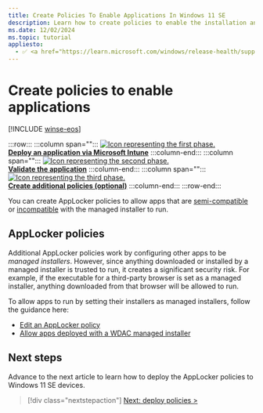 ```yaml
---
title: Create Policies To Enable Applications In Windows 11 SE
description: Learn how to create policies to enable the installation and execution of apps on Windows SE.
ms.date: 12/02/2024
ms.topic: tutorial
appliesto:
  - ✅ <a href="https://learn.microsoft.com/windows/release-health/supported-versions-windows-client" target="_blank">Windows 11 SE, version 22H2 and later</a>
---
```


# Create policies to enable applications

[!INCLUDE [winse-eos](../includes/winse-eos.md)]

:::row:::
   :::column span="":::
    <a href="deploy-apps.md"><img src="images/phase-1-off.svg" alt="Icon representing the first phase."/></a><br>
    [**Deploy an application via Microsoft Intune**](deploy-apps.md)
   :::column-end:::
   :::column span="":::
    <a href="validate-apps.md"><img src="images/phase-2-off.svg" alt="Icon representing the second phase."/></a><br>
    [**Validate the application**](validate-apps.md)
   :::column-end:::
   :::column span="":::
    <a href="create-policies.md"><img src="images/phase-3-on.svg" alt="Icon representing the third phase."/></a><br>
    [**Create additional policies (optional)**](create-policies.md)
   :::column-end:::
:::row-end:::


You can create AppLocker policies to allow apps that are [semi-compatible](./validate-apps.md#semi-compatible-apps) or [incompatible](./validate-apps.md#incompatible-apps) with the managed installer to run.

<!--
You can create policies to allow applications that are [semi-compatible](./validate-apps.md#semi-compatible-apps) or [incompatible](./validate-apps.md#incompatible-apps) with the managed installer.

The following table details the two policy types to allow apps to run:

| **Policy type** | **How it works** | **When should I use this policy?** | **Security risk** |
|---|---|---|---|
| WDAC supplemental policy | Allows apps meeting the rule criteria to run | For executables that the Windows 11 SE base policy blocks. The blocked executables are visible from the Event Viewer in the [CodeIntegrity events](./troubleshoot.md). | Low |
| AppLocker policy | Sets an app to be considered as a managed installer | Only for executables that do installations or updates, that the Windows 11 SE base policy blocks. | High |

> [!NOTE]
> The specifics of the policy you will need to create vary from app to app. Public documentation can help you determine which rules would be useful for your app.


## WDAC supplemental policies

A *supplemental policy* can expand only one base policy, but multiple supplemental policies can expand the same base policy. When you use supplemental policies, the apps allowed by the base or its supplemental policies will be allowed to execute.\
The base policy that you must target for Windows SE devices has a PolicyID of **{82443e1e-8a39-4b4a-96a8-f40ddc00b9f3}**.

> [!WARNING]
> The maximum number of active policies is 32, which includes the Windows 11 SE base policy, the Microsoft vulnerable driver block list, and potentially other inbox policies. When planning your supplemental policy strategy, avoid adding too many. For example, avoid creating a supplemental policy per app, which can add up very quickly.

After you create WDAC supplemental policies, you must sign them and deploy them through Intune.\
To create supplemental policies, download and install the [WDAC Policy Wizard][EXT-1] from a **non-Windows SE device**.

The following video provides an overview and explains how to create supplemental policies for apps blocked by the Windows 11 SE base policy.

> [!VIDEO https://learn-video.azurefd.net/vod/player?id=1eedb284-5592-43e7-9446-ce178953502d]

### Create a supplemental policy for Win32 apps

There are different ways to write a supplemental policy. The suggested method is to use [audit events][WIN-3], as they list the actions that Windows 11 SE would block. From the audit events, you can create a policy to allow those actions.\
From a non-Windows SE device with the WDAC Policy Wizard installed, follow these steps:

1. Apply an audit mode WDAC Base policy. The WDAC Wizard includes a template policy called *WinSEPolicy.xml*, which is based on the Windows 11 SE base policy:
    - Open the **WDAC Wizard** and select **Policy Editor**
    - In the Policy Path to Edit field, browse for *%ProgramFiles%\WindowsApps\Microsoft.WDAC\** and select the file called *WinSEPolicy.xml*. Select **Next**
      :::image type="content" source="images/wdac-winsepolicy.png" alt-text="Screenshot of the WDAC wizard - creation of a policy targeting the base WinSEPolicy.xml policy.":::
    - Toggle the option for **Audit Mode** and complete the wizard. Note the location of the *.cip* and *.xml* files shown on the final page of the wizard
    - From an elevated PowerShell session, run the following command to activate the policy:

     ```cmd
     citool.exe -up <"Path to the .cip file">
     ```

1. With the *Base audit mode policy* for Windows 11 SE in place:
    - Download and run the app install for your app
    - Launch the app and exercise the app's capabilities
    - Uninstall the app
1. Use the WDAC Wizard to create a policy from audit events:
   - Open the **WDAC Wizard** and select **Policy Editor**
   - Select **Convert Event Log to a WDAC Policy** then select **Parse Event Log** to parse from the system Event Viewer. Select **Next**
   - Review each row in the table and choose the type of rule to create. You may want to sort the table by FileName to group duplicate rows together. You need to create a single rule if the values are duplicates
   - Complete the wizard to generate the policy. The policy will be a *Base* policy. Note the location of the *.xml* shown, as you'll use it in the next step.
   - Check the event log **AppLocker** > **MSI and Script** for any events
       - If any events are shown, you can use the **WDAC Wizard** to edit the policy and add more rules
       - Alternatively, you can save all events to *.evtx* file and create a policy from audit events, but browse for the saved *.evtx* file rather than parsing events from the system Event Viewer
1. Convert the policy created in the previous step to a supplemental policy, specifying the Base audit policy you created in the first step as its base

   ```PowerShell
   Set-CiPolicyIdInfo -FilePath "<Path to.xml file from step #4>" -BasePolicyToSupplementPath "<Path to the WDAC Base policy .xml created from step #2>"
   ```

1. From an elevated PowerShell session, run the following command to activate the policy:

   ```cmd
   citool.exe -up '<Path to the .cip file>'
   ```

1. Clear the two event logs:
    - **CodeIntegrity** > **Operational**
    - **AppLocker** > **MSI and Script**
1. Repeat the app testing from step 3. Repeat these steps as needed until no further events are generated.
1. Once you have a policy that works for your app, reset the supplemental policy's Base policy to the official Windows 11 SE BasePolicyId. From an elevated PowerShell session, run the following command:

    ```PowerShell
    Set-CiPolicyIdInfo -FilePath "<Path to .xml from step #4>" -SupplementsBasePolicyId "{82443e1e-8a39-4b4a-96a8-f40ddc00b9f3}"
    ```

    > [!NOTE]
    > If you have created multiple supplemental policies for different apps, it's recommended to merge all supplemental policies together before deploying. You can merge policies using the WDAC Wizard.
1. The creation of the supplemental policy is complete. You must sign and deploy the policy to your devices to take effect.

### Create a supplemental policy for UWP LOB apps

UWP apps don't work out-of-box due to the Windows 11 SE Windows 11 SE base policy.\
From a non-Windows SE device with the WDAC Policy Wizard installed, you can create and deploy a supplemental policy using these steps:

1. Open the **WDAC Wizard** and select **Policy Creator > Supplemental policy**
    - Choose a **Policy Name** and **Policy File Location**
    - In the **Base Policy** path to, browse for *%ProgramFiles%\WindowsApps\Microsoft.WDAC\** and select the     file called *WinSEPolicy.xml*. Select **Next**
    - In **Policy Rules**, select **Next**
    - In **Signing Rules**, select **Add Custom Rule** and choose:
      - **Rule scope**: **Usermode Rule**
      - **Rule action**: **Allow**
      - **Rule type**: **Packaged App**
      - **Package Name**: specify the package name of app. If the app is installed, you can search by name. If the app isn't installed, check the **Use Custom Package Family** box and specify the package family name of the app
        :::image type="content" source="images/wdac-uwp-policy.png" alt-text="Screenshot of the WDAC wizard - selection of an installed UWP app package.":::
    - Select the app name
    - Select **Create Rule**
    - Select **Next**
1. The policy should be created and output an *.xml* and *.cip* files to the policy file location specified earlier
1. The policy isn't yet targeting the right base policy. Run the following PowerShell command to set the base policy to the Windows 11 SE Windows 11 SE base policy:

    ```PowerShell
    Set-CiPolicyIdInfo -FilePath "<Path to.xml file from previous step>" -SupplementsBasePolicyId "{82443e1e-8a39-4b4a-96a8-f40ddc00b9f3}"
    ```

1. The creation of the supplemental policy is complete. You must sign and deploy the policy to your devices to take effect.

### Guidelines for authoring WDAC supplemental policy rules

Here are some general guidelines to follow when writing WDAC supplemental policies:

- For packaged apps (*.appx* or *.msix*), choose **PackagedApp** and allow the file by its **PackageFamilyName**
- For other apps, try to create **Publisher** rules wherever possible, combining the **Publisher** with other properties like **Product**, **Filename**, and **Version**

> [!NOTE]
  > The WDAC Wizard defaults to use all of the properties, if present. In some cases, you may want to combine a subset of the properties to allow multiple files. For example: Publisher + ProductName + Version.

- When a **Publisher** rule isn't an option (for example, when the file is unsigned), use *Hash* as the most restrictive option
- You might have to opt for a **FileAttribute** rule, but it can be easily spoofed

For additional information:

- [WDAC Policy Wizard][EXT-1]
- [Policy creation for common WDAC usage scenarios][WIN-1]
- [Create a new supplemental policy with the wizard][WIN-2]

## AppLocker policies

> [!WARNING]
> It's recommended to use AppLocker policies for processes that perform **updates** or **install as managed installers** only. The preferred method to allow incompatible applications or other executables to run, is to write **WDAC supplemental policies** instead of modifying AppLocker policies.

Additional AppLocker policies work by configuring other apps to be *managed installers*. However, since anything downloaded or installed by a managed installer is trusted to run, it creates a significant security risk. For example, if the executable for a third-party browser is set as a managed installer, anything downloaded from that browser will be allowed to run.\
Using a WDAC supplemental policy instead, allows you to have more control over what is allowed to run without the risk of those permissions propagating unintentionally.

To allow apps to run by setting their installers as managed installers, follow the guidance here:
-->

## AppLocker policies

Additional AppLocker policies work by configuring other apps to be *managed installers*. However, since anything downloaded or installed by a managed installer is trusted to run, it creates a significant security risk. For example, if the executable for a third-party browser is set as a managed installer, anything downloaded from that browser will be allowed to run.

To allow apps to run by setting their installers as managed installers, follow the guidance here:

- [Edit an AppLocker policy][WIN-5]
- [Allow apps deployed with a WDAC managed installer][WIN-6]

## Next steps

<!--
Before moving on to the next section, ensure that you've completed the following tasks.

For a WDAC supplemental policy:

> [!div class="checklist"]
>
> - Create a policy, targeting  the base policy: **82443e1e-8a39-4b4a-96a8-f40ddc00b9f3**

For an AppLocker policy:

> [!div class="checklist"]
>
> - Only applied to an updater or installer
> - Created the policy with the **Merge** option

Advance to the next article to learn how to deploy the WDAC supplemental policies or AppLocker policies to Windows 11 SE devices.
-->

Advance to the next article to learn how to deploy the AppLocker policies to Windows 11 SE devices.

> [!div class="nextstepaction"]
> [Next: deploy policies >](deploy-policies.md)

[EXT-1]: https://webapp-wdac-wizard.azurewebsites.net/
[WIN-1]: /windows/security/threat-protection/windows-defender-application-control/types-of-devices
[WIN-2]: /windows/security/threat-protection/windows-defender-application-control/wdac-wizard-create-supplemental-policy
[WIN-3]: /windows/security/threat-protection/windows-defender-application-control/audit-windows-defender-application-control-policies
[WIN-5]: /windows/security/threat-protection/windows-defender-application-control/applocker/edit-an-applocker-policy
[WIN-6]: /windows/security/threat-protection/windows-defender-application-control/configure-authorized-apps-deployed-with-a-managed-installer
